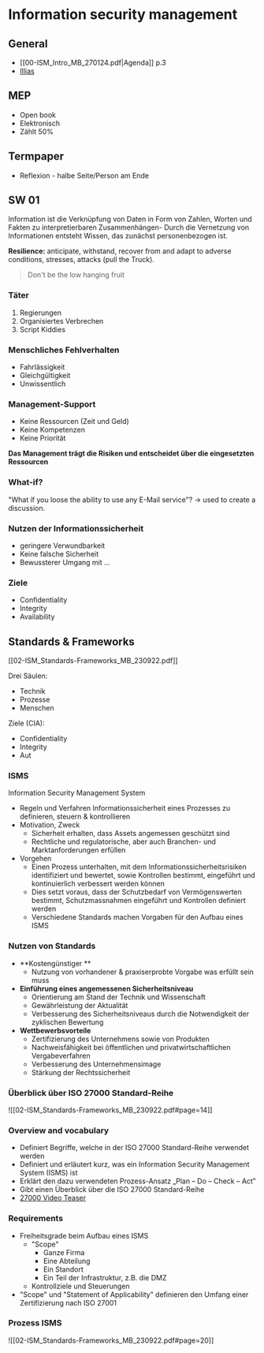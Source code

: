 # Information security management

## General

- [[00-ISM_Intro_MB_270124.pdf|Agenda]] p.3
- [Illias](https://elearning.hslu.ch/ilias/ilias.php?baseClass=ilrepositorygui&ref_id=6109779)


## MEP

- Open book
- Elektronisch
- Zählt 50%



## Termpaper

- Reflexion - halbe Seite/Person am Ende



## SW 01

Information ist die Verknüpfung von Daten in Form von Zahlen, Worten und Fakten zu interpretierbaren Zusammenhängen- Durch die Vernetzung von Informationen entsteht Wissen, das zunächst personenbezogen ist.


**Resilience:** anticipate, withstand, recover from and adapt to adverse conditions, stresses, attacks (pull the Truck).

> Don't be the low hanging fruit

### Täter

1. Regierungen
2. Organisiertes Verbrechen
3. Script Kiddies


### Menschliches Fehlverhalten

- Fahrlässigkeit
- Gleichgültigkeit
- Unwissentlich


### Management-Support

- Keine Ressourcen (Zeit und Geld)
- Keine Kompetenzen
- Keine Priorität

**Das Management trägt die Risiken und entscheidet über die eingesetzten Ressourcen**


### What-if?

"What if you loose the ability to use any E-Mail service"?
-> used to create a discussion.


### Nutzen der Informationssicherheit

- geringere Verwundbarkeit
- Keine falsche Sicherheit
- Bewussterer Umgang mit ...


### Ziele

- Confidentiality
- Integrity
- Availability



## Standards & Frameworks

[[02-ISM_Standards-Frameworks_MB_230922.pdf]]

Drei Säulen:
- Technik
- Prozesse
- Menschen


Ziele (CIA):
- Confidentiality
- Integrity
- Aut

### ISMS

Information Security Management System
- Regeln und Verfahren Informationssicherheit eines Prozesses zu definieren, steuern & kontrollieren
- Motivation, Zweck
	- Sicherheit erhalten, dass Assets angemessen geschützt sind
	- Rechtliche und regulatorische, aber auch Branchen- und Marktanforderungen erfüllen
- Vorgehen
	- Einen Prozess unterhalten, mit dem Informationssicherheitsrisiken identifiziert und bewertet, sowie Kontrollen bestimmt, eingeführt und kontinuierlich verbessert werden können
	- Dies setzt voraus, dass der Schutzbedarf von Vermögenswerten bestimmt, Schutzmassnahmen eingeführt und Kontrollen definiert werden
	- Verschiedene Standards machen Vorgaben für den Aufbau eines ISMS


### Nutzen von Standards

- **Kostengünstiger **
	- Nutzung von vorhandener & praxiserprobte Vorgabe was erfüllt sein muss
- **Einführung eines angemessenen Sicherheitsniveau**
	- Orientierung am Stand der Technik und Wissenschaft
	- Gewährleistung der Aktualität
	- Verbesserung des Sicherheitsniveaus durch die Notwendigkeit der zyklischen Bewertung
- **Wettbewerbsvorteile**
	- Zertifizierung des Unternehmens sowie von Produkten
	- Nachweisfähigkeit bei öffentlichen und privatwirtschaftlichen Vergabeverfahren
	- Verbesserung des Unternehmensimage
	- Stärkung der Rechtssicherheit


### Überblick über ISO 27000 Standard-Reihe

![[02-ISM_Standards-Frameworks_MB_230922.pdf#page=14]]


### Overview and vocabulary

-  Definiert Begriffe, welche in der ISO 27000 Standard-Reihe verwendet werden
-  Definiert und erläutert kurz, was ein Information Security Management System (ISMS) ist
-  Erklärt den dazu verwendeten Prozess-Ansatz „Plan – Do – Check – Act‟
-  Gibt einen Überblick über die ISO 27000 Standard-Reihe
- [27000 Video Teaser](https://youtu.be/wbg9-ybqCIo)


### Requirements

- Freiheitsgrade beim Aufbau eines ISMS
	- "Scope"
		- Ganze Firma
		- Eine Abteilung
		- Ein Standort
		- Ein Teil der Infrastruktur, z.B. die DMZ
	- Kontrollziele und Steuerungen
- "Scope" und "Statement of Applicability" definieren den Umfang einer Zertifizierung nach ISO 27001



### Prozess ISMS

![[02-ISM_Standards-Frameworks_MB_230922.pdf#page=20]]





